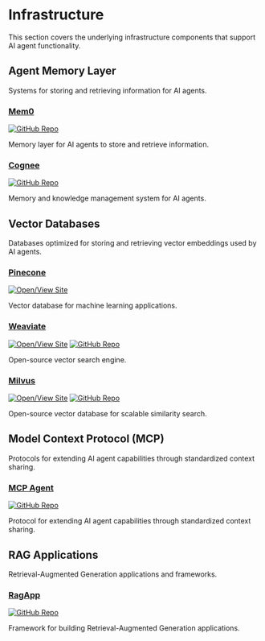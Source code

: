 # Infrastructure

This section covers the underlying infrastructure components that support AI agent functionality.

## Agent Memory Layer

Systems for storing and retrieving information for AI agents.

### [Mem0](https://github.com/mem0ai/mem0)

[![GitHub Repo](https://img.shields.io/badge/GitHub-black?style=flat-square&logo=github)](https://github.com/mem0ai/mem0)

Memory layer for AI agents to store and retrieve information.

### [Cognee](https://github.com/topoteretes/cognee)

[![GitHub Repo](https://img.shields.io/badge/GitHub-black?style=flat-square&logo=github)](https://github.com/topoteretes/cognee)

Memory and knowledge management system for AI agents.

## Vector Databases

Databases optimized for storing and retrieving vector embeddings used by AI agents.

### [Pinecone](https://www.pinecone.io/)

[![Open/View Site](https://img.shields.io/badge/Open/View%20Site-blue?style=flat-square&logo=link)](https://www.pinecone.io/)

Vector database for machine learning applications.

### [Weaviate](https://weaviate.io/)

[![Open/View Site](https://img.shields.io/badge/Open/View%20Site-blue?style=flat-square&logo=link)](https://weaviate.io/)
[![GitHub Repo](https://img.shields.io/badge/GitHub-black?style=flat-square&logo=github)](https://github.com/weaviate/weaviate)

Open-source vector search engine.

### [Milvus](https://milvus.io/)

[![Open/View Site](https://img.shields.io/badge/Open/View%20Site-blue?style=flat-square&logo=link)](https://milvus.io/)
[![GitHub Repo](https://img.shields.io/badge/GitHub-black?style=flat-square&logo=github)](https://github.com/milvus-io/milvus)

Open-source vector database for scalable similarity search.

## Model Context Protocol (MCP)

Protocols for extending AI agent capabilities through standardized context sharing.

### [MCP Agent](https://github.com/lastmile-ai/mcp-agent)

[![GitHub Repo](https://img.shields.io/badge/GitHub-black?style=flat-square&logo=github)](https://github.com/lastmile-ai/mcp-agent)

Protocol for extending AI agent capabilities through standardized context sharing.

## RAG Applications

Retrieval-Augmented Generation applications and frameworks.

### [RagApp](https://github.com/ragapp/ragapp)

[![GitHub Repo](https://img.shields.io/badge/GitHub-black?style=flat-square&logo=github)](https://github.com/ragapp/ragapp)

Framework for building Retrieval-Augmented Generation applications.
